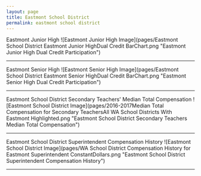 ```yaml
---
layout: page
title: Eastmont School District
permalink: eastmont school district
---
```



Eastmont Junior High
![Eastmont Junior High Image](pages/Eastmont School District Eastmont Junior HighDual Credit BarChart.png "Eastmont Junior High Dual Credit Participation")

___

Eastmont Senior High
![Eastmont Senior High Image](pages/Eastmont School District Eastmont Senior HighDual Credit BarChart.png "Eastmont Senior High Dual Credit Participation")

___

Eastmont School District Secondary Teachers' Median Total Compensation
![Eastmont School District Image](pages/2016-2017Median Total Compensation for Secondary TeachersAll WA School Districts With Eastmont Highlighted.png "Eastmont School District Secondary Teachers Median Total Compensation")

___

Eastmont School District Superintendent Compensation History
![Eastmont School District Image](pages/WA School District Compensation History for Eastmont Superintendent ConstantDollars.png "Eastmont School District Superintendent Compensation History")

___


